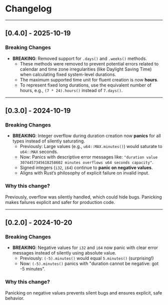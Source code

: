 # Changelog


---

## [0.4.0] - 2025-10-19

### Breaking Changes

- **BREAKING**: Removed support for `.days()` and `.weeks()` methods.
  - These methods were removed to prevent potential errors related to calendar and time zone irregularities (like Daylight Saving Time) when calculating fixed system-level durations.
  - The maximum supported time unit for fluent creation is now **hours**.
  - To represent fixed long durations, use the equivalent number of hours, e.g., `(7 * 24).hours()` instead of `7.days()`.

---


## [0.3.0] - 2024-10-19

### Breaking Changes

- **BREAKING**: Integer overflow during duration creation now **panics** for all types instead of silently saturating.
  - Previously: Large values (e.g., `u64::MAX.minutes()`) would saturate to `u64::MAX` seconds.
  - Now: Panics with descriptive error messages like:
    `"duration value 3074457345618258602 minutes overflows u64 seconds capacity"`.
  - Signed integers (`i32`, `i64`) continue to **panic on negative values**.
  - Aligns with Rust’s philosophy of explicit failure on invalid input.

### Why this change?

Previously, overflow was silently handled, which could hide bugs. Panicking makes failures explicit and safer for production code.

---

## [0.2.0] - 2024-10-20

### Breaking Changes

- **BREAKING**: Negative values for `i32` and `i64` now panic with clear error messages instead of silently using absolute value.
  - Previously: `(-5).minutes()` would equal `5.minutes()` (surprising!)
  - Now: `(-5).minutes()` panics with "duration cannot be negative: got -5 minutes".


### Why this change?

Panicking on negative values prevents silent bugs and ensures explicit, safe behavior.
